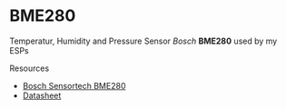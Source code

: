 #  BME280
Temperatur, Humidity and Pressure Sensor *Bosch* **BME280** used by my ESPs

Resources  

* [Bosch Sensortech BME280](https://www.bosch-sensortec.com/products/environmental-sensors/humidity-sensors-bme280)
* [Datasheet](https://www.bosch-sensortec.com/media/boschsensortec/downloads/datasheets/bst-bme280-ds002.pdf)
